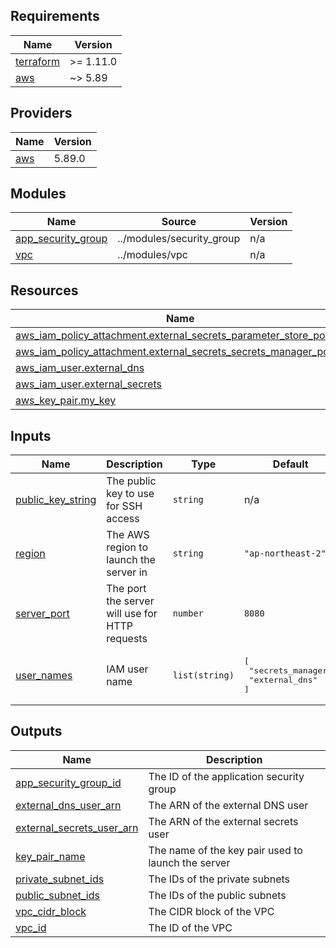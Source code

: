 <!-- BEGIN_TF_DOCS -->
## Requirements

| Name | Version |
|------|---------|
| <a name="requirement_terraform"></a> [terraform](#requirement\_terraform) | >= 1.11.0 |
| <a name="requirement_aws"></a> [aws](#requirement\_aws) | ~> 5.89 |

## Providers

| Name | Version |
|------|---------|
| <a name="provider_aws"></a> [aws](#provider\_aws) | 5.89.0 |

## Modules

| Name | Source | Version |
|------|--------|---------|
| <a name="module_app_security_group"></a> [app\_security\_group](#module\_app\_security\_group) | ../modules/security_group | n/a |
| <a name="module_vpc"></a> [vpc](#module\_vpc) | ../modules/vpc | n/a |

## Resources

| Name | Type |
|------|------|
| [aws_iam_policy_attachment.external_secrets_parameter_store_policy](https://registry.terraform.io/providers/hashicorp/aws/latest/docs/resources/iam_policy_attachment) | resource |
| [aws_iam_policy_attachment.external_secrets_secrets_manager_policy](https://registry.terraform.io/providers/hashicorp/aws/latest/docs/resources/iam_policy_attachment) | resource |
| [aws_iam_user.external_dns](https://registry.terraform.io/providers/hashicorp/aws/latest/docs/resources/iam_user) | resource |
| [aws_iam_user.external_secrets](https://registry.terraform.io/providers/hashicorp/aws/latest/docs/resources/iam_user) | resource |
| [aws_key_pair.my_key](https://registry.terraform.io/providers/hashicorp/aws/latest/docs/resources/key_pair) | resource |

## Inputs

| Name | Description | Type | Default | Required |
|------|-------------|------|---------|:--------:|
| <a name="input_public_key_string"></a> [public\_key\_string](#input\_public\_key\_string) | The public key to use for SSH access | `string` | n/a | yes |
| <a name="input_region"></a> [region](#input\_region) | The AWS region to launch the server in | `string` | `"ap-northeast-2"` | no |
| <a name="input_server_port"></a> [server\_port](#input\_server\_port) | The port the server will use for HTTP requests | `number` | `8080` | no |
| <a name="input_user_names"></a> [user\_names](#input\_user\_names) | IAM user name | `list(string)` | <pre>[<br/>  "secrets_manager",<br/>  "external_dns"<br/>]</pre> | no |

## Outputs

| Name | Description |
|------|-------------|
| <a name="output_app_security_group_id"></a> [app\_security\_group\_id](#output\_app\_security\_group\_id) | The ID of the application security group |
| <a name="output_external_dns_user_arn"></a> [external\_dns\_user\_arn](#output\_external\_dns\_user\_arn) | The ARN of the external DNS user |
| <a name="output_external_secrets_user_arn"></a> [external\_secrets\_user\_arn](#output\_external\_secrets\_user\_arn) | The ARN of the external secrets user |
| <a name="output_key_pair_name"></a> [key\_pair\_name](#output\_key\_pair\_name) | The name of the key pair used to launch the server |
| <a name="output_private_subnet_ids"></a> [private\_subnet\_ids](#output\_private\_subnet\_ids) | The IDs of the private subnets |
| <a name="output_public_subnet_ids"></a> [public\_subnet\_ids](#output\_public\_subnet\_ids) | The IDs of the public subnets |
| <a name="output_vpc_cidr_block"></a> [vpc\_cidr\_block](#output\_vpc\_cidr\_block) | The CIDR block of the VPC |
| <a name="output_vpc_id"></a> [vpc\_id](#output\_vpc\_id) | The ID of the VPC |
<!-- END_TF_DOCS -->